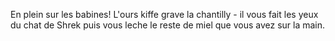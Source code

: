 En plein sur les babines! 
L'ours kiffe grave la chantilly - il vous fait les yeux du chat de Shrek puis vous leche le reste de miel que vous avez sur la main.